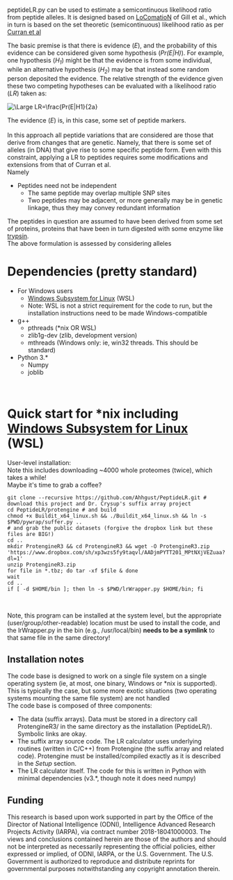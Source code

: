 #

peptideLR.py can be used to estimate a semicontinuous likelihood ratio from peptide alleles. 
It is designed based on [LoComatioN](https://doi.org/10.1016/j.forsciint.2006.04.016) of Gill et al., 
which in turn is based on the set theoretic (semicontinuous) likelihood ratio as per [Curran et al](https://doi.org/10.1016/j.forsciint.2004.04.077) <br>

The basic premise is that there is evidence (*E*), and the probability of this evidence can be considered given some hypothesis (*Pr(E|H)*).
For example, one hypothesis (*H<sub>1</sub>*) might be that the evidence is from some individual, while an alternative hypothesis (*H<sub>2</sub>*) may be that instead some random person deposited the evidence. The relative strength of the evidence given these two competing hypotheses can be evaluated with a likelihood ratio (*LR*) taken as:


![\Large LR=\frac{Pr(E|H1}{2a}](https://latex.codecogs.com/svg.latex?LR%3D%5Cfrac%7BPr(E|H_1)%7D%7BPr(E|H_2)%7D)

The evidence (*E*) is, in this case, some set of peptide markers. <br><br>
In this approach all peptide variations that are considered are those that derive from changes that are genetic. Namely, that there is some set of alleles (in DNA) that give rise to some specific peptide form. Even with this constraint, applying a LR to peptides requires some modifications and extensions from that of Curran et al. <br> Namely
* Peptides need not be independent
  * The same peptide may overlap multiple SNP sites
  * Two peptides may be adjacent, or more generally may be in genetic linkage, thus they may convey redundant information
  

The peptides in question are assumed to have been derived from some set of proteins, proteins that have been in turn digested with some enzyme like [trypsin](https://en.wikipedia.org/wiki/Trypsin). <br>
The above formulation is assessed by considering alleles

# Dependencies (pretty standard)
* For Windows users
  * [Windows Subsystem for Linux](https://docs.microsoft.com/en-us/windows/wsl/about) (WSL)
  * Note: WSL is not a strict requirement for the code to run, but the installation instructions need to be made Windows-compatible 
* g++
  * pthreads (*nix OR WSL)
  * zlib1g-dev (zlib, development version)
  * mthreads (Windows only: ie, win32 threads. This should be standard)
* Python 3.*
  * Numpy
  * joblib

<br>

# Quick start for *nix including [Windows Subsystem for Linux](https://docs.microsoft.com/en-us/windows/wsl/about) (WSL)
User-level installation: \
Note this includes downloading ~4000 whole proteomes (twice), which takes a while!\
Maybe it's time to grab a coffee?
<br>

```
git clone --recursive https://github.com/Ahhgust/PeptideLR.git # download this project and Dr. Crysup's suffix array project
cd PeptideLR/protengine # and build
chmod +x Buildit_x64_linux.sh && ./Buildit_x64_linux.sh && ln -s $PWD/pywrap/suffer.py ..
# and grab the public datasets (forgive the dropbox link but these files are BIG!)
cd ..
mkdir ProtengineR3 && cd ProtengineR3 && wget -O ProtengineR3.zip 'https://www.dropbox.com/sh/xp3wzs5fy9taqvl/AADjmPYTT201_MPtNXjVEZuaa?dl=1'
unzip ProtengineR3.zip
for file in *.tbz; do tar -xf $file & done
wait
cd ..
if [ -d $HOME/bin ]; then ln -s $PWD/lrWrapper.py $HOME/bin; fi
```
<br>

Note, this program can be installed at the system level, but the appropriate (user/group/other-readable) location must be used to install the code, and the lrWrapper.py in the bin (e.g., /usr/local/bin) **needs to be a symlink** to that same file in the same directory!


## Installation notes
The code base is designed to work on a single file system on a single operating system (ie, at most, one binary, Windows or *nix is supported). This is typically the case, but some more exotic situations (two operating systems mounting the same file system) are not handled<br>
The code base is composed of three components:
* The data (suffix arrays). Data must be stored in a directory call ProtengineR3/ in the same directory as the installation (PeptideLR/). Symbolic links are okay.
* The suffix array source code. The LR calculator uses underlying routines (written in C/C++) from Protengine (the suffix array and related code). Protengine must be installed/compiled exactly as it is described in the *Setup* section.
* The LR calculator itself. The code for this is written in Python with minimal dependencies (v3.*, though note it does need numpy)
## Funding

This research is based upon work supported in part by the Office of the Director of National Intelligence (ODNI), Intelligence Advanced Research Projects Activity (IARPA), via contract number 2018-18041000003. The views and conclusions contained herein are those of the authors and should not be interpreted as necessarily representing the official policies, either expressed or implied, of ODNI, IARPA, or the U.S. Government. The U.S. Government is authorized to reproduce and distribute reprints for governmental purposes notwithstanding any copyright annotation therein.

